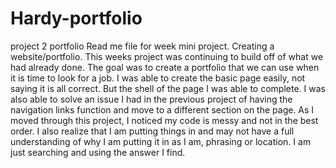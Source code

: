 # Hardy-portfolio
project 2 portfolio
Read me file for week  mini project. Creating a website/portfolio. 
This weeks project was continuing to build off of what we had already done. The goal was to create a portfolio that we can use when it is time to look for a job. 
I was able to create the basic page easily, not saying it is all correct. But the shell of the page I was able to complete. I was also able to solve an issue I had in the previous project of having the navigation links function and move to a different section on the page. 
As I moved through this project, I noticed my code is messy and not in the best order. I also realize that I am putting things in and may not have a full understanding of why I am putting it in as I am, phrasing or location. I am just searching and using the answer I find.

